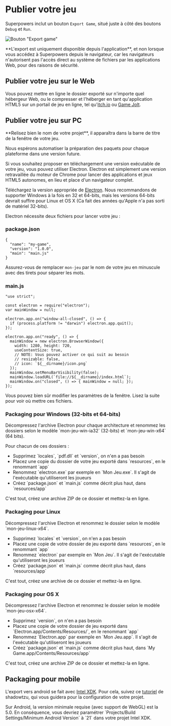 # Publier votre jeu

Superpowers inclut un bouton `Export Game`, situé juste à côté des boutons `Debug` et `Run`.

![Bouton "Export game"](/images/publishing-your-game/publish-project-button.png)

<div class="note">
  <p>**L'export est uniquement disponible depuis l'application**, et non lorsque vous accédez à Superpowers depuis le navigateur,
  car les navigateurs n'autorisent pas l'accès direct au système de fichiers par les applications Web, pour des raisons de sécurité.
</div>

## Publier votre jeu sur le Web

Vous pouvez mettre en ligne le dossier exporté sur n'importe quel hébergeur Web, ou le compresser et l'héberger en tant qu'application HTML5 sur un portail de jeu en ligne,
tel qu'<a href="http://itch.io/" target="_blank">itch.io</a> ou <a href="http://gamejolt.com" target="_blank">Game Jolt</a>.

## Publier votre jeu sur PC

<div class="note">
  <p>**Relisez bien le nom de votre projet**, il apparaîtra dans la barre de titre de la fenêtre de votre jeu.
</div>

<div class="note">
  <p>Nous espérons automatiser la préparation des paquets pour chaque plateforme dans une version future.
</div>

Si vous souhaitez proposer en téléchargement une version exécutable de votre jeu, vous pouvez utiliser Electron.
Electron est simplement une version retravaillée du moteur de Chrome pour lancer des applications et jeux HTML5 autonomes, en lieu et place d'un navigateur complet.

<div class="action">
  <p>Téléchargez la version appropriée de <a href="https://github.com/atom/electron/releases" target="_blank">Electron</a>.
  Nous recommandons de supporter Windows à la fois en 32 et 64-bits, mais les versions 64-bits devrait suffire
  pour Linux et OS X (Ca fait des années qu'Apple n'a pas sorti de matériel 32-bits).
</div>

Electron nécessite deux fichiers pour lancer votre jeu :

### package.json

```
{
  "name": "my-game",
  "version": "1.0.0",
  "main": "main.js"
}
```

Assurez-vous de remplacer `mon-jeu` par le nom de votre jeu en minuscule avec des tirets pour séparer les mots.

### main.js

```
"use strict";

const electron = require("electron");
var mainWindow = null;

electron.app.on("window-all-closed", () => {
  if (process.platform != "darwin") electron.app.quit();
});

electron.app.on("ready", () => {
  mainWindow = new electron.BrowserWindow({
    width: 1280, height: 720,
    useContentSize: true,
    // NOTE: Vous pouvez activer ce qui suit au besoin
    // resizable: false,
    // icon: `${__dirname}/icon.png`
  });
  mainWindow.setMenuBarVisibility(false);
  mainWindow.loadURL(`file://${__dirname}/index.html`);
  mainWindow.on("closed", () => { mainWindow = null; });
});
```

Vous pouvez bien sûr modifier les paramètres de la fenêtre.
Lisez la suite pour voir où mettre ces fichiers.

### Packaging pour Windows (32-bits et 64-bits)

<div class="action">
  <p>Décompressez l'archive Electron pour chaque architecture et renommez les dossiers selon le modèle `mon-jeu-win-ia32` (32-bits) et `mon-jeu-win-x64` (64 bits).

  <p>Pour chacun de ces dossiers :

  <ul>
    <li>Supprimez `locales`, `pdf.dll` et `version`, on n'en a pas besoin
    <li>Placez une copie du dossier de votre jeu exporté dans `resources`, en le renommant `app`
    <li>Renommez `electron.exe` par exemple en `Mon Jeu.exe`. Il s'agit de l'exécutable qu'utiliseront les joueurs
    <li>Créez `package.json` et `main.js` comme décrit plus haut, dans `resources/app`
  </ul>

  <p>C'est tout, créez une archive ZIP de ce dossier et mettez-la en ligne.
</div>

### Packaging pour Linux

<div class="action">
  <p>Décompressez l'archive Electron et renommez le dossier selon le modèle `mon-jeu-linux-x64`.

  <ul>
    <li>Supprimez `locales` et `version`, on n'en a pas besoin
    <li>Placez une copie de votre dossier de jeu exporté dans `resources`, en le renommant `app`
    <li>Renommez `electron` par exemple en `Mon Jeu`. Il s'agit de l'exécutable qu'utiliseront les joueurs
    <li>Créez `package.json` et `main.js` comme décrit plus haut, dans `resources/app`
  </ul>

  <p>C'est tout, créez une archive de ce dossier et mettez-la en ligne.
</div>

### Packaging pour OS X

<div class="action">
  <p>Décompressez l'archive Electron et renommez le dossier selon le modèle `mon-jeu-osx-x64`.

  <ul>
    <li>Supprimez `version`, on n'en a pas besoin
    <li>Placez une copie de votre dossier de jeu exporté dans `Electron.app/Contents/Resources/`, en le renommant `app`
    <li>Renommez `Electron.app` par exemple en `Mon Jeu.app`. Il s'agit de l'exécutable qu'utiliseront les joueurs
    <li>Créez `package.json` et `main.js` comme décrit plus haut, dans `My Game.app/Contents/Resources/app`
  </ul>

  <p>C'est tout, créez une archive ZIP de ce dossier et mettez-la en ligne.
</div>

## Packaging pour mobile

L'export vers android se fait avec [Intel XDK](https://software.intel.com/en-us/intel-xdk). Pour cela, suivez ce [tutoriel](http://www.tzu3d.com/tutorials/Superpowers/tuto-1-Intel%20XDK.html) de shadowtzu, qui vous guidera pour la configuration de votre projet.

<div class="note"> 
<p>Sur Android, la version minimale requise (avec support de WebGL) est la 5.0.
En conséquence, vous devriez paramétrer `Projects/Build Settings/Minimum Android Version` à `21` dans votre projet Intel XDK. </p> </div>
